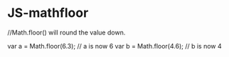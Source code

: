 # JS-mathfloor


//Math.floor() will round the value down.

var a = Math.floor(6.3); // a is now 6
var b = Math.floor(4.6); // b is now 4
